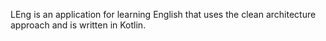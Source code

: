 LEng is an application for learning English that uses the clean architecture approach and is written in Kotlin.
